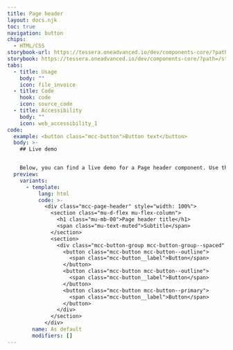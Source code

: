 ```yaml
---
title: Page header
layout: docs.njk
toc: true
navigation: button
chips:
  - HTML/CSS
storybook-url: https://tessera.oneadvanced.io/dev/components-core/?path=/docs/html-button--as-default
storybook: https://tessera.oneadvanced.io/dev/components-core/?path=/story/html-page-header--as-default
tabs:
  - title: Usage
    body: ""
    icon: file_invoice
  - title: Code
    hook: code
    icon: source_code
  - title: Accessibility
    body: ""
    icon: web_accessibility_1
code:
  example: <button class="mcc-button">Button text</button>
  body: >-
    ## Live demo


    Below, you can find a live demo for a Page header component. Use the drop-down menus and radio buttons to view the different Page header Types and Variants.
  preview:
    variants:
      - template:
          lang: html
          code: >-
            <div class="mcc-page-header" style="width: 100%">
              <section class="mu-d-flex mu-flex-column">
                <h1 class="mu-mb-00">Page header title</h1>
                <span class="mu-text-muted">Subtitle</span>
              </section>
              <section>
                <div class="mcc-button-group mcc-button-group--spaced" role="group" aria-label="Page header buttons">
                  <button class="mcc-button mcc-button--outline">
                    <span class="mcc-button__label">Button</span>
                  </button>
                  <button class="mcc-button mcc-button--outline">
                    <span class="mcc-button__label">Button</span>
                  </button>
                  <button class="mcc-button mcc-button--primary">
                    <span class="mcc-button__label">Button</span>
                  </button>
                </div>
              </section>
            </div>
        name: As default
        modifiers: []
---
```

